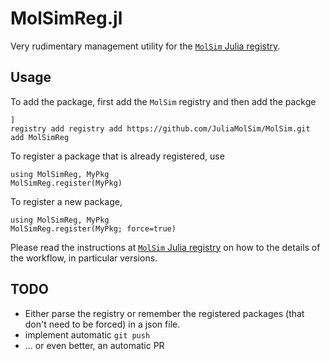 # MolSimReg.jl

Very rudimentary management utility for the [`MolSim` Julia registry](https://github.com/JuliaMolSim/MolSim).

## Usage

To add the package, first add the `MolSim` registry and then add the packge
```
]
registry add registry add https://github.com/JuliaMolSim/MolSim.git
add MolSimReg
```

To register a package that is already registered, use
```
using MolSimReg, MyPkg
MolSimReg.register(MyPkg)
```

To register a new package,
```
using MolSimReg, MyPkg
MolSimReg.register(MyPkg; force=true)
```

Please read the instructions at [`MolSim` Julia registry](https://github.com/JuliaMolSim/MolSim) on how to the details of the workflow, in particular versions.

## TODO

* Either parse the registry or remember the registered packages (that don't need to be forced) in a json file.
* implement automatic `git push`
* ... or even better, an automatic PR
